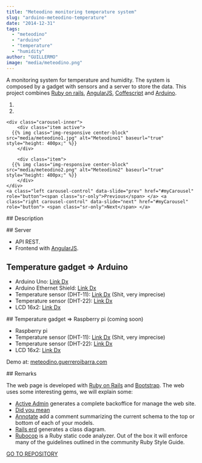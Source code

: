 ```yaml
---
title: "Meteodino monitoring temperature system"
slug: "arduino-meteodino-temperature"
date: "2014-12-31"
tags:
  - "meteodino"
  - "arduino"
  - "temperature"
  - "humidity"
author: "GUILLERMO"
image: "media/meteodino.png"
---
```


A monitoring system for temperature and humidity. The system is composed by a gadget with sensors and a server to store the data. This project combines [Ruby on rails](http://en.wikipedia.org/wiki/Ruby_on_Rails), [AngularJS](http://en.wikipedia.org/wiki/AngularJS), [Coffescript](http://coffeescript.org) and [Arduino](http://en.wikipedia.org/wiki/Arduino).

<div class="carousel slide" id="myCarousel">
	<ol class="carousel-indicators">
		<li class="active" data-slide-to="0" data-target="#myCarousel"></li>
		<li data-slide-to="1" data-target="#myCarousel"></li>
	</ol>

	<div class="carousel-inner">
		<div class="item active">
      {{% img class="img-responsive center-block" src="media/meteodino1.jpg" alt="Meteodino1" baseurl="true" style="height: 400px;" %}}			
		</div>

		<div class="item">
      {{% img class="img-responsive center-block" src="media/meteodino2.png" alt="Meteodino2" baseurl="true" style="height: 400px;" %}}			
		</div>
	</div>
	<a class="left carousel-control" data-slide="prev" href="#myCarousel" role="button"><span class="sr-only">Previous</span> </a> <a class="right carousel-control" data-slide="next" href="#myCarousel" role="button"> <span class="sr-only">Next</span> </a>
</div>

## Description

## Server

- API REST.
- Frontend with [AngularJS](http://en.wikipedia.org/wiki/AngularJS).

## Temperature gadget => Arduino

- Arduino Uno: [Link Dx](http://www.dx.com/p/uno-r3-atmega328p-uno-r3-development-board-deep-blue-285620#.VMk3V17F9TA)
- Arduino Ethernet Shield: [Link Dx](http://www.dx.com/p/ethernet-shield-v1-1-for-arduino-66908#.VMk3Tl7F9TA)
- Temperature sensor (DHT-11): [Link Dx](http://www.dx.com/p/arduino-digital-temperature-humidity-sensor-module-121350#.VMk3UV7F9TA) (Shit, very imprecise)
- Temperature sensor (DHT-22): [Link Dx](http://www.dx.com/p/arduino-dht11-digital-temperature-humidity-sensor-138531)
- LCD 16x2: [Link Dx](http://www.dx.com/p/16-x-2-character-lcd-display-module-with-blue-backlight-121356#.VMk3c17F9TA)

## Temperature gadget => Raspberry pi (coming soon)

- Raspberry pi
- Temperature sensor (DHT-11): [Link Dx](http://www.dx.com/p/arduino-digital-temperature-humidity-sensor-module-121350#.VMk3UV7F9TA) (Shit, very imprecise)
- Temperature sensor (DHT-22): [Link Dx](http://www.dx.com/p/arduino-dht11-digital-temperature-humidity-sensor-138531)
- LCD 16x2: [Link Dx](http://www.dx.com/p/16-x-2-character-lcd-display-module-with-blue-backlight-121356#.VMk3c17F9TA)

Demo at: [meteodino.guerreroibarra.com](http://meteodino.guerreroibarra.com)

## Remarks

The web page is developed with [Ruby on Rails](http://en.wikipedia.org/wiki/Ruby_on_Rails) and [Bootstrap](http://getbootstrap.com). The web uses some interesting gems, we will explain some:

- [Active Admin](http://activeadmin.info) generates a complete backoffice for manage the web site.
- [Did you mean](https://github.com/yuki24/did_you_mean)
- [Annotate](https://github.com/ctran/annotate_models) add a comment summarizing the current schema to the top or bottom of each of your models.
- [Rails erd](https://github.com/voormedia/rails-erd) generates a class diagram.
- [Rubocop](https://github.com/bbatsov/rubocop) is a Ruby static code analyzer. Out of the box it will enforce many of the guidelines outlined in the community Ruby Style Guide.

[GO TO REPOSITORY](https://bitbucket.org/devcows/meteodino)
